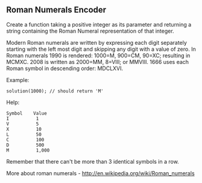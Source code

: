 ## Roman Numerals Encoder

<p>Create a function taking a positive integer as its parameter and returning a string containing the Roman Numeral representation of that integer.</p>
<p>Modern Roman numerals are written by expressing each digit separately starting with the left most digit and skipping any digit with a value of zero. In Roman numerals 1990 is rendered: 1000=M, 900=CM, 90=XC; resulting in MCMXC. 2008 is written as 2000=MM, 8=VIII; or MMVIII. 1666 uses each Roman symbol in descending order: MDCLXVI.</p>
<p>Example:</p>
<pre><code class="language-javascript"><span class="cm-variable">solution</span>(<span class="cm-number">1000</span>); <span class="cm-comment">// should return 'M'</span>
</code></pre>
<pre style="display: none;"><code class="language-coffeescript"><span class="cm-variable">solution</span><span class="cm-punctuation">(</span><span class="cm-number">1000</span><span class="cm-punctuation">)</span> <span class="cm-comment"># should return 'M'</span>
</code></pre>
<pre style="display: none;"><code class="language-ruby"><span class="cm-variable">solution</span>(<span class="cm-number">1000</span>) <span class="cm-comment"># should return 'M'</span>
</code></pre>
<pre style="display: none;"><code class="language-python"><span class="cm-variable">solution</span>(<span class="cm-number">1000</span>) <span class="cm-comment"># should return 'M'</span>
</code></pre>
<pre style="display: none;"><code class="language-haskell"><span class="cm-variable">solution</span> <span class="cm-number">1000</span> <span class="cm-comment">-- should return "M"</span>
</code></pre>
<pre style="display: none;"><code class="language-java"><span class="cm-variable">conversion</span>.<span class="cm-variable">solution</span>(<span class="cm-number">1000</span>); <span class="cm-comment">//should return "M"</span>
</code></pre>
<pre style="display: none;"><code class="language-typescript"><span class="cm-variable">solution</span>(<span class="cm-number">1000</span>); <span class="cm-comment">// should return 'M'</span>
</code></pre>
<pre style="display: none;"><code class="language-cpp"><span class="cm-variable">solution</span>(<span class="cm-number">1000</span>); <span class="cm-comment">// should return "M"</span>
</code></pre>
<pre style="display: none;"><code class="language-php"><span class="cm-variable">solution</span>(<span class="cm-number">1000</span>); <span class="cm-comment">// should return "M"</span>
</code></pre>
<pre style="display: none;"><code class="language-csharp"><span class="cm-variable">RomanConvert</span>.<span class="cm-variable">Solution</span>(<span class="cm-number">1000</span>) <span class="cm-operator">--</span> <span class="cm-variable">should</span> <span class="cm-keyword">return</span> <span class="cm-string">"M"</span>
</code></pre>
<pre style="display: none;"><code class="language-swift"><span class="cm-variable">solution</span><span class="cm-punctuation">(</span><span class="cm-number">1000</span><span class="cm-punctuation">)</span> <span class="cm-comment">// should return "M"</span>
</code></pre>
<pre style="display: none;"><code class="language-elixir"><span class="cm-variable">solution</span>(<span class="cm-number">1000</span>) <span class="cm-comment"># should return "M"</span>
</code></pre>
<pre style="display: none;"><code class="language-r"><span class="cm-variable">solution</span>(<span class="cm-number">1000</span>) <span class="cm-comment"># should return "M"</span>
</code></pre>
<pre style="display: none;"><code class="language-c"><span class="cm-variable">solution</span>(<span class="cm-number">1000</span>); <span class="cm-comment">// =&gt; "M"</span>
</code></pre>
<pre style="display: none;"><code class="language-nim"><span class="cm-variable">solution</span>(<span class="cm-number">1000</span>) <span class="cm-comment"># should return "M"</span>
</code></pre>
<pre style="display: none;"><code class="language-lua"><span class="cm-variable">romanEncoder</span>(<span class="cm-number">1000</span>) <span class="cm-comment">-- should return 'M'</span>
</code></pre>
<pre style="display: none;"><code class="language-scala"><span class="cm-variable">Roman</span>.<span class="cm-variable">encode</span>(<span class="cm-number">1000</span>) <span class="cm-comment">// should return "M"</span>
</code></pre>
<pre style="display: none;"><code class="language-kotlin"><span class="cm-variable">encode</span>(<span class="cm-number">1000</span>) <span class="cm-comment">// should return "M"</span>
</code></pre>
<pre style="display: none;"><code class="language-clojure"><span class="cm-bracket">(</span><span class="cm-builtin">solution</span> <span class="cm-number">1000</span><span class="cm-bracket">)</span> <span class="cm-comment">;; should return "M"</span>
</code></pre>
<pre style="display: none;"><code class="language-julia"><span class="cm-variable">encoderomannumeral</span>(<span class="cm-number">1000</span>) <span class="cm-comment"># should return "M"</span>
</code></pre>
<p>Help:</p>
<pre><code>Symbol    Value
I          1
V          5
X          10
L          50
C          100
D          500
M          1,000
</code></pre>
<p>Remember that there can't be more than 3 identical symbols in a row.</p>
<p>More about roman numerals - <a href="http://en.wikipedia.org/wiki/Roman_numerals" target="_blank">http://en.wikipedia.org/wiki/Roman_numerals</a></p>
